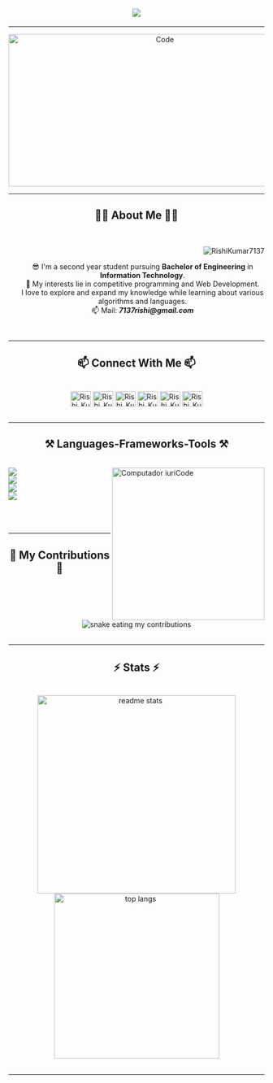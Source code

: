 <h1 align="center">
    <img src="https://readme-typing-svg.herokuapp.com?font=Fira+Code&pause=1000&color=F05A30&background=D3D3D393&center=true&vCenter=true&random=false&width=435&lines=Hi+There!+%F0%9F%91%8B;I'm+Rishi+Kumar+Singh" />
</h1>

<hr>
    <div align = "center">
        <img src = "" width = "600px" height = "300px" alt="Code">
    </div>
<hr>

<h2 align = "center">🧑‍🦰 About Me 🧑‍🦰</h2>
<br>
<div align = "center">
    <p align="right"> <img src="https://komarev.com/ghpvc/?username=RishiKumar7137&label=Profile%20views&color=0e75b6&style=flat" alt="RishiKumar7137" /> </p>
    <ul type = "none">
        <li>😎 I'm a second year student pursuing <b>Bachelor of Engineering</b> in <b>Information Technology</b>.</li>
        <li>🌱 My interests lie in competitive programming and Web Development.</li>
        <li>I love to explore and expand my knowledge while learning about various algorithms and languages.</li>
        <li>📫 Mail: <i><b>7137rishi@gmail.com</b></i></li>
    </ul>
</div>
<br>

<hr>

<h2 align="center">📫 Connect With Me 📫</h2>
<br>
<div align="center">
    <a href="https://www.hackerrank.com/RishiKumarSingh" target="blank"><img align="center" src="https://raw.githubusercontent.com/rahuldkjain/github-profile-readme-generator/master/src/images/icons/Social/hackerrank.svg" alt="Rishi_Kumar_Singh" height="30" width="40" /></a>
    <a href="https://codeforces.com/profile/Rishi_Kumar_Singh" target="blank"><img align="center" src="https://raw.githubusercontent.com/rahuldkjain/github-profile-readme-generator/master/src/images/icons/Social/codeforces.svg" alt="Rishi_Kumar_Singh" height="30" width="40" /></a>
    <a href="https://www.codechef.com/users/infinity_37" target="blank"><img align="center" src="https://cdn.codechef.com/images/cc-logo-mobile-1.svg" alt="Rishi_Kumar_Singh" height="30" width="40" /></a>
    <a href="https://leetcode.com/7137rishi/" target="blank"><img align="center" src="https://raw.githubusercontent.com/rahuldkjain/github-profile-readme-generator/master/src/images/icons/Social/leet-code.svg" alt="Rishi_Kumar_Singh" height="30" width="40" /></a>
    <a href="https://auth.geeksforgeeks.org/user/rishi" target="blank"><img align="center" src="https://raw.githubusercontent.com/rahuldkjain/github-profile-readme-generator/master/src/images/icons/Social/geeks-for-geeks.svg" alt="Rishi_Kumar_Singh" height="30" width="40" /></a>
    <a href="https://linkedin.com/in/infinity37" target="blank"><img align="center" src="https://raw.githubusercontent.com/rahuldkjain/github-profile-readme-generator/master/src/images/icons/Social/linked-in-alt.svg" alt="Rishi_Kumar_Singh" height="30" width="40" /></a>
    

</div>
<br>

<hr>
 
<h2 align="center">⚒️ Languages-Frameworks-Tools ⚒️</h2>
<br>
<img src="https://raw.githubusercontent.com/MicaelliMedeiros/micaellimedeiros/master/image/computer-illustration.png" min-width="300px" max-width="300px" width="300px" align="right" alt="Computador iuriCode">
<div align="left">
    <img src="https://skillicons.dev/icons?i=cpp,c,java,python,javascript,mysql" />
    <br>
    <img src="https://skillicons.dev/icons?i=html,css,mongodb,express,react,nodejs" />
    <br>
    <img src="https://skillicons.dev/icons?i=tailwind,npm,tensorflow,git,github,firebase" />
    <br>
    <img src="https://skillicons.dev/icons?i=linux,windows,vscode,eclipse,figma,notion" />
    <br>
</div>
<br>
<br>
<br>

<hr>

<h2 align="center">🐍 My Contributions 🐍</h2>

<br>
<div align="center">
  <img alt="snake eating my contributions" src="https://raw.githubusercontent.com/RishiKumar7137/RishiKumar7137/output/github-contribution-grid-snake.svg" />
</div>
<br>

<hr>

<h2 align="center">⚡ Stats ⚡</h2>

<br>
<div align=center>
<!--   <img width=390 src="https://streak-stats.demolab.com?user=RishiKumar7137&theme=react&border_radius=10" alt="streak stats"/> -->
  <img width=390 src="https://github-readme-stats.vercel.app/api?username=RishiKumar7137&count_private=true&show_icons=true&theme=react&rank_icon=github&border_radius=10" alt="readme stats" />
  <br/>
  <img width=325 align="center" src="https://github-readme-stats.vercel.app/api/top-langs/?username=RishiKumar7137&hide=HTML&langs_count=8&layout=compact&theme=react&border_radius=10&size_weight=0.5&count_weight=0.5&exclude_repo=github-readme-stats" alt="top langs" />
</div>
<br>

<hr>
